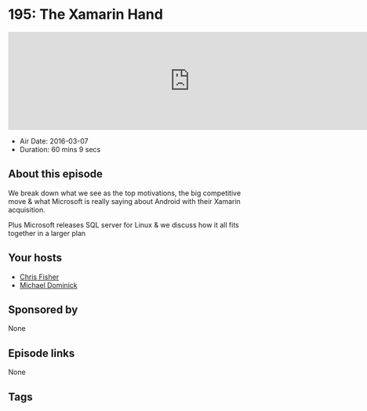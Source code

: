 # 195: The Xamarin Hand

<iframe src="https://player.fireside.fm/v2/MLf2ZzhC+nh71mwxi?theme=dark" width="740" height="200" frameborder="0" scrolling="no"></iframe>

* Air Date: 2016-03-07
* Duration: 60 mins 9 secs

## About this episode

We break down what we see as the top motivations, the big competitive move & what Microsoft is really saying about Android with their Xamarin acquisition.

Plus Microsoft releases SQL server for Linux & we discuss how it all fits together in a larger plan

## Your hosts
* [Chris Fisher](https://coder.show/hosts/chrislas)
* [Michael Dominick](https://coder.show/hosts/michael)

## Sponsored by

None



## Episode links

None



## Tags

